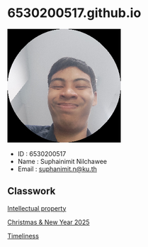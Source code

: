 # 6530200517.github.io
![img_me](img/Me(1).jpg)
- ID : 6530200517
- Name : Suphainimit Nilchawee
- Email : suphanimit.n@ku.th

## Classwork
[Intellectual property](https://6530200517.github.io/intellectual-property)

[Christmas & New Year 2025](https://6530200517.github.io/ChristmasAndNewYear2025)

[Timeliness](https://6530200517.github.io/timeliness)
